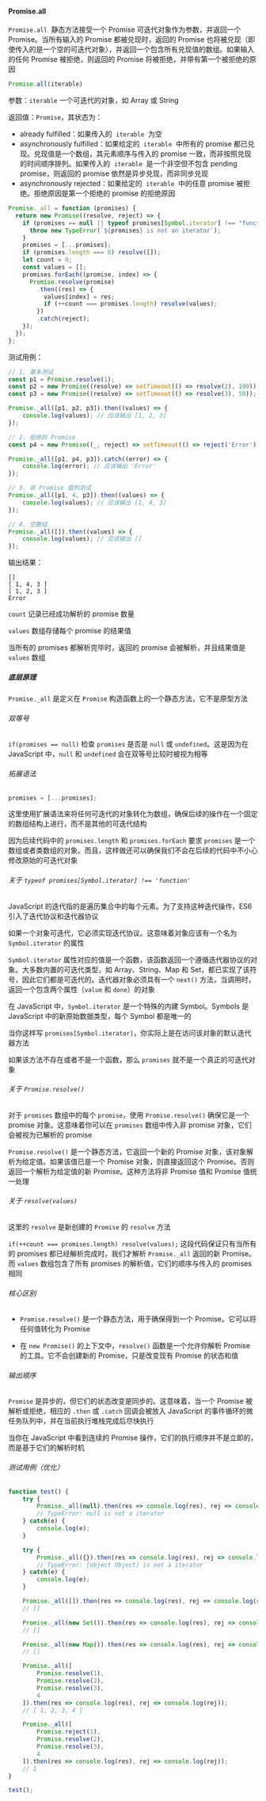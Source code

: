#### Promise.all

`Promise.all`  静态方法接受一个 Promise 可迭代对象作为参数，并返回一个 Promise。当所有输入的 Promise 都被兑现时，返回的 Promise 也将被兑现（即使传入的是一个空的可迭代对象），并返回一个包含所有兑现值的数组。如果输入的任何 Promise 被拒绝，则返回的 Promise 将被拒绝，并带有第一个被拒绝的原因

```JavaScript
Promise.all(iterable)
```

参数：`iterable` 一个可迭代的对象，如 Array 或 String

返回值：`Promise`，其状态为：

- already fulfilled：如果传入的  `iterable`  为空
- asynchronously fulfilled：如果给定的  `iterable`  中所有的 promise 都已兑现。兑现值是一个数组，其元素顺序与传入的 promise 一致，而非按照兑现的时间顺序排列。如果传入的  `iterable`  是一个非空但不包含 pending promise，则返回的 promise 依然是异步兑现，而非同步兑现
- asynchronously rejected：如果给定的  `iterable`  中的任意 promise 被拒绝。拒绝原因是第一个拒绝的 promise 的拒绝原因

```JavaScript
Promise._all = function (promises) {
  return new Promise((resolve, reject) => {
    if (promises == null || typeof promises[Symbol.iterator] !== "function") {
      throw new TypeError(`${promises} is not an iterator`);
    }
    promises = [...promises];
    if (promises.length === 0) resolve([]);
    let count = 0;
    const values = [];
    promises.forEach((promise, index) => {
      Promise.resolve(promise)
        .then((res) => {
          values[index] = res;
          if (++count === promises.length) resolve(values);
        })
        .catch(reject);
    });
  });
};
```

测试用例：

```JavaScript
// 1. 基本测试
const p1 = Promise.resolve(1);
const p2 = new Promise((resolve) => setTimeout(() => resolve(2), 100));
const p3 = new Promise((resolve) => setTimeout(() => resolve(3), 50));

Promise._all([p1, p2, p3]).then((values) => {
    console.log(values); // 应该输出 [1, 2, 3]
});

// 2. 拒绝的 Promise
const p4 = new Promise((_, reject) => setTimeout(() => reject('Error'), 100));

Promise._all([p1, p4, p3]).catch((error) => {
    console.log(error); // 应该输出 'Error'
});

// 3. 非 Promise 值的测试
Promise._all([p1, 4, p3]).then((values) => {
    console.log(values); // 应该输出 [1, 4, 3]
});

// 4. 空数组
Promise._all([]).then((values) => {
    console.log(values); // 应该输出 []
});
```

输出结果：

```
[]
[ 1, 4, 3 ]
[ 1, 2, 3 ]
Error
```

`count` 记录已经成功解析的 promise 数量

`values` 数组存储每个 promise 的结果值

当所有的 promises 都解析完毕时，返回的 promise 会被解析，并且结果值是 `values` 数组

##### 底层原理

`Promise._all` 是定义在 `Promise` 构造函数上的一个静态方法，它不是原型方法

###### 双等号

`if(promises == null)` 检查 `promises` 是否是 `null` 或 `undefined`。这是因为在 JavaScript 中，`null` 和 `undefined` 会在双等号比较时被视为相等

###### 拓展语法

```JavaScript
promises = [...promises];
```

这里使用扩展语法来将任何可迭代的对象转化为数组，确保后续的操作在一个固定的数组结构上进行，而不是其他的可迭代结构

因为后续代码中的 `promises.length` 和 `promises.forEach` 要求 `promises` 是一个数组或者类数组的对象。而且，这样做还可以确保我们不会在后续的代码中不小心修改原始的可迭代对象

###### 关于 `typeof promises[Symbol.iterator] !== 'function'`

JavaScript 的迭代指的是遍历集合中的每个元素。为了支持这种迭代操作，ES6 引入了迭代协议和迭代器协议

如果一个对象可迭代，它必须实现迭代协议。这意味着对象应该有一个名为 `Symbol.iterator` 的属性

`Symbol.iterator` 属性对应的值是一个函数，该函数返回一个遵循迭代器协议的对象。大多数内置的可迭代类型，如 Array、String、Map 和 Set，都已实现了该符号，因此它们都是可迭代的。迭代器对象必须具有一个 `next()` 方法，当调用时，返回一个包含两个属性（`value` 和 `done`）的对象

在 JavaScript 中，`Symbol.iterator` 是一个特殊的内建 Symbol。Symbols 是 JavaScript 中的新原始数据类型，每个 Symbol 都是唯一的

当你这样写 `promises[Symbol.iterator]`，你实际上是在访问该对象的默认迭代器方法

如果该方法不存在或者不是一个函数，那么 `promises` 就不是一个真正的可迭代对象

###### 关于 `Promise.resolve()`

对于 `promises` 数组中的每个 `promise`，使用 `Promise.resolve()` 确保它是一个 promise 对象。这意味着你可以在 `promises` 数组中传入非 promise 对象，它们会被视为已解析的 promise

`Promise.resolve()` 是一个静态方法，它返回一个新的 Promise 对象，该对象解析为给定值。如果该值已是一个 Promise 对象，则直接返回这个 Promise。否则返回一个解析为给定值的新 Promise。这种方法将非 Promise 值和 Promise 值统一处理

###### 关于 `resolve(values)`

这里的 `resolve` 是新创建的 `Promise` 的 `resolve` 方法

`if(++count === promises.length) resolve(values);` 这段代码保证只有当所有的 promises 都已经解析完成时，我们才解析 `Promise._all` 返回的新 Promise。而 `values` 数组包含了所有 promises 的解析值，它们的顺序与传入的 promises 相同

###### 核心区别

- `Promise.resolve()` 是一个静态方法，用于确保得到一个 Promise。它可以将任何值转化为 Promise

- 在 `new Promise()` 的上下文中，`resolve()` 函数是一个允许你解析 Promise 的工具。它不会创建新的 Promise，只是改变现有 Promise 的状态和值

###### 输出顺序

`Promise` 是异步的，但它们的状态改变是同步的。这意味着，当一个 Promise 被解析或拒绝，相应的 `.then` 或 `.catch` 回调会被放入 JavaScript 的事件循环的微任务队列中，并在当前执行堆栈完成后尽快执行

当你在 JavaScript 中看到连续的 Promise 操作，它们的执行顺序并不是立即的，而是基于它们的解析时机

###### 测试用例（优化）

```JavaScript
function test() {
    try {
        Promise._all(null).then(res => console.log(res), rej => console.log(rej));
        // TypeError: null is not a iterator
    } catch(e) {
        console.log(e);
    }

    try {
        Promise._all({}).then(res => console.log(res), rej => console.log(rej));
        // TypeError: [object Object] is not a iterator
    } catch(e) {
        console.log(e);
    }

    Promise._all([]).then(res => console.log(res), rej => console.log(rej));
    // []

    Promise._all(new Set()).then(res => console.log(res), rej => console.log(rej));
    // []

    Promise._all(new Map()).then(res => console.log(res), rej => console.log(rej));
    // []

    Promise._all([
        Promise.resolve(1),
        Promise.resolve(2),
        Promise.resolve(3),
        4
    ]).then(res => console.log(res), rej => console.log(rej));
    // [ 1, 2, 3, 4 ]

    Promise._all([
        Promise.reject(1),
        Promise.resolve(2),
        Promise.resolve(3),
        4
    ]).then(res => console.log(res), rej => console.log(rej));
    // 1
}

test();
```
